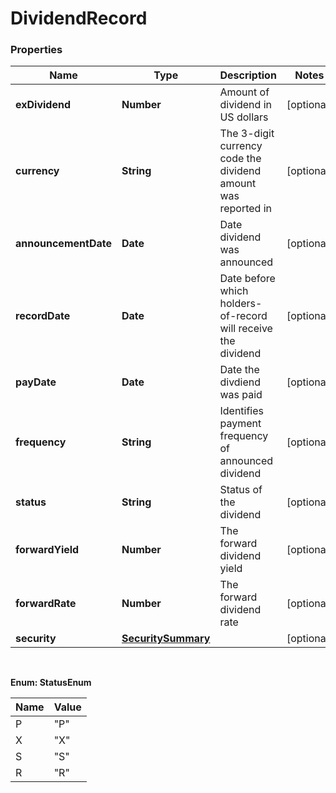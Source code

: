 # DividendRecord

### Properties
Name | Type | Description | Notes
------------ | ------------- | ------------- | -------------
**exDividend** | **Number** | Amount of dividend in US dollars | [optional] 
**currency** | **String** | The 3-digit currency code the dividend amount was reported in | [optional] 
**announcementDate** | **Date** | Date dividend was announced | [optional] 
**recordDate** | **Date** | Date before which holders-of-record will receive the dividend | [optional] 
**payDate** | **Date** | Date the divdiend was paid | [optional] 
**frequency** | **String** | Identifies payment frequency of announced dividend | [optional] 
**status** | **String** | Status of the dividend | [optional] 
**forwardYield** | **Number** | The forward dividend yield | [optional] 
**forwardRate** | **Number** | The forward dividend rate | [optional] 
**security** | [**SecuritySummary**](SecuritySummary.md) |  | [optional] 


<br/>

**Enum: StatusEnum**

Name | Value
---- | -----
P | &quot;P&quot;
X | &quot;X&quot;
S | &quot;S&quot;
R | &quot;R&quot;



